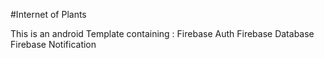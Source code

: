 #Internet of Plants

This is an android Template containing :
Firebase Auth
Firebase Database
Firebase Notification
